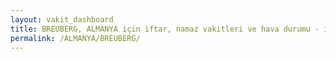 ```yaml
---
layout: vakit_dashboard
title: BREUBERG, ALMANYA için iftar, namaz vakitleri ve hava durumu - ilçe/eyalet seç
permalink: /ALMANYA/BREUBERG/
---
```


<script type="text/javascript">
  var GLOBAL_COUNTRY = 'ALMANYA';
  var GLOBAL_CITY = 'BREUBERG';
  var GLOBAL_STATE = '';
  var lat = 72;
  var lon = 21;
</script>
